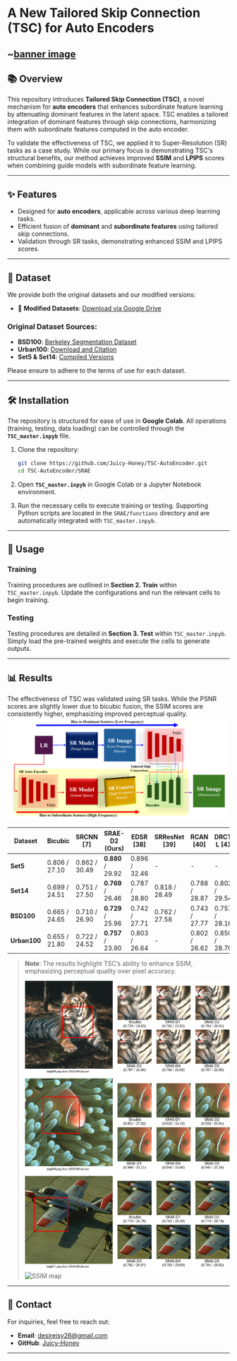 # **A New Tailored Skip Connection (TSC) for Auto Encoders**

~[banner image](./images/Figure1.png)
---

## 📚 **Overview**
This repository introduces **Tailored Skip Connection (TSC)**, a novel mechanism for **auto encoders** that enhances subordinate feature learning by attenuating dominant features in the latent space. TSC enables a tailored integration of dominant features through skip connections, harmonizing them with subordinate features computed in the auto encoder.

To validate the effectiveness of TSC, we applied it to Super-Resolution (SR) tasks as a case study. While our primary focus is demonstrating TSC's structural benefits, our method achieves improved **SSIM** and **LPIPS** scores when combining guide models with subordinate feature learning.

---

## ✨ **Features**
- Designed for **auto encoders**, applicable across various deep learning tasks.
- Efficient fusion of **dominant** and **subordinate features** using tailored skip connections.
- Validation through SR tasks, demonstrating enhanced SSIM and LPIPS scores.

---

## 📂 **Dataset**
We provide both the original datasets and our modified versions:

- 🔗 **Modified Datasets**: [Download via Google Drive](https://drive.google.com/drive/folders/109HkUblxFp99bTFVWqcKB5y4_-Okakup?usp=drive_link)

### Original Dataset Sources:
- **BSD100**: [Berkeley Segmentation Dataset](https://www2.eecs.berkeley.edu/Research/Projects/CS/vision/bsds/)
- **Urban100**: [Download and Citation](https://github.com/jbhuang0604/SelfExSR)
- **Set5 & Set14**: [Compiled Versions](https://github.com/LimBee/NTIRE2017)

Please ensure to adhere to the terms of use for each dataset.

---

## 🛠️ **Installation**
The repository is structured for ease of use in **Google Colab**. All operations (training, testing, data loading) can be controlled through the **`TSC_master.inpyb`** file.

1. Clone the repository:
   ```bash
   git clone https://github.com/Juicy-Honey/TSC-AutoEncoder.git
   cd TSC-AutoEncoder/SRAE
   ```

2. Open **`TSC_master.inpyb`** in Google Colab or a Jupyter Notebook environment.

3. Run the necessary cells to execute training or testing. Supporting Python scripts are located in the `SRAE/functions` directory and are automatically integrated with `TSC_master.inpyb`.

---

## 🚀 **Usage**
### Training
Training procedures are outlined in **Section 2. Train** within `TSC_master.inpyb`. Update the configurations and run the relevant cells to begin training.

### Testing
Testing procedures are detailed in **Section 3. Test** within `TSC_master.inpyb`. Simply load the pre-trained weights and execute the cells to generate outputs.

---

## 📊 **Results**
The effectiveness of TSC was validated using SR tasks. While the PSNR scores are slightly lower due to bicubic fusion, the SSIM scores are consistently higher, emphasizing improved perceptual quality.
![SR model structure](./images/Figure4.png)

| Dataset     | Bicubic        | SRCNN [7]       | **SRAE-D2 (Ours)** | EDSR [38]       | SRResNet [39]  | RCAN [40]      | DRCT-L [41]    | SwinIR [42]    |
|-------------|----------------|-----------------|---------------------|-----------------|----------------|----------------|----------------|----------------|
| **Set5**    | 0.806 / 27.10  | 0.862 / 30.49  | **0.880** / 29.92      | 0.896 / 32.46  | -              | -              | -              | -              |
| **Set14**   | 0.699 / 24.51  | 0.751 / 27.50  | **0.769** / 26.46      | 0.787 / 28.80  | 0.818 / 28.49  | 0.788 / 28.87  | 0.802 / 29.54  | 0.795 / 29.15  |
| **BSD100**  | 0.665 / 24.65  | 0.710 / 26.90  | **0.729** / 25.96      | 0.742 / 27.71  | 0.762 / 27.58  | 0.743 / 27.77  | 0.757 / 28.16  | -              |
| **Urban100**| 0.655 / 21.80  | 0.722 / 24.52  | **0.757** / 23.90      | 0.803 / 26.64  | -              | 0.802 / 26.62  | 0.850 / 28.70  | 0.797 / 26.43  |

> **Note**: The results highlight TSC’s ability to enhance SSIM, emphasizing perceptual quality over pixel accuracy.
>
> ![comparison by VGG depth](./images/Figure5.svg)
> ![SSIM map](./images/Figure6.svg)

---

## 📧 **Contact**
For inquiries, feel free to reach out:

- **Email**: [desirejsy26@gmail.com](mailto:desirejsy26@gmail.com)
- **GitHub**: [Juicy-Honey](https://github.com/Juicy-Honey)

---
